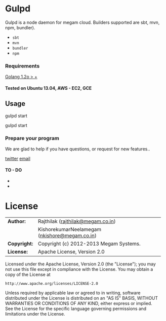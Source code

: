 Gulpd
=================

Gulpd is a node daemon for megam cloud. Builders supported are sbt, mvn, npm, bundler). 

* `sbt `
* `mvn`
* `bundler`
* `npm`


### Requirements

> 
[Golang 1.2o > +](http://www.golang.org)

#### Tested on Ubuntu 13.04, AWS - EC2, GCE



## Usage

gulpd start 
 
gulpd start


###



### Prepare your program


   


We are glad to help if you have questions, or request for new features..

[twitter](http://twitter.com/indykish) [email](<rajthilak@megam.co.in>)

#### TO - DO

* 
* 

	
# License


|                      |                                          |
|:---------------------|:-----------------------------------------|
| **Author:**          | Rajthilak (<rajthilak@megam.co.in>)
|		               | KishorekumarNeelamegam (<nkishore@megam.co.in>)
| **Copyright:**       | Copyright (c) 2012-2013 Megam Systems.
| **License:**         | Apache License, Version 2.0

Licensed under the Apache License, Version 2.0 (the "License");
you may not use this file except in compliance with the License.
You may obtain a copy of the License at

    http://www.apache.org/licenses/LICENSE-2.0

Unless required by applicable law or agreed to in writing, software
distributed under the License is distributed on an "AS IS" BASIS,
WITHOUT WARRANTIES OR CONDITIONS OF ANY KIND, either express or implied.
See the License for the specific language governing permissions and
limitations under the License.
 
